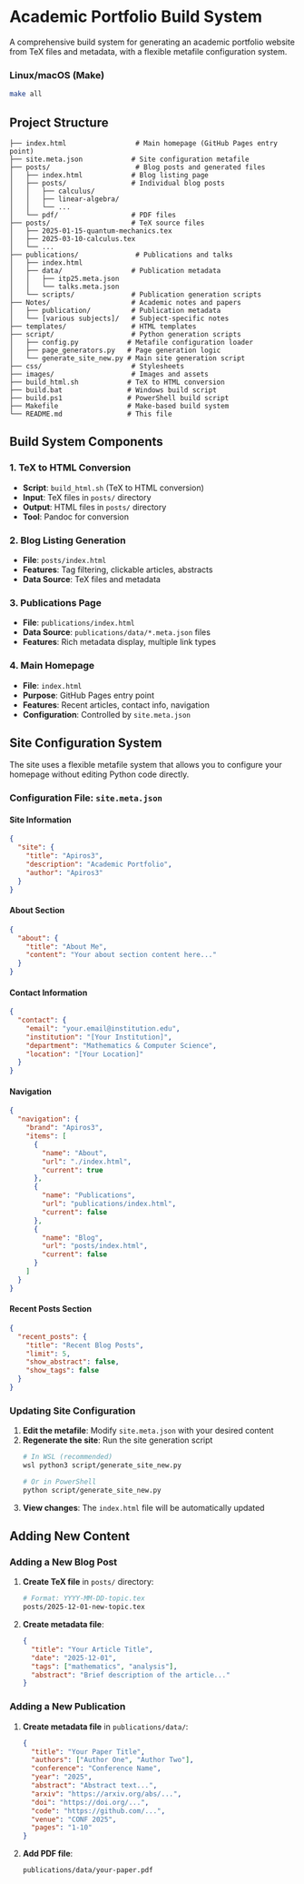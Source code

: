 # Academic Portfolio Build System

A comprehensive build system for generating an academic portfolio website from TeX files and metadata, with a flexible metafile configuration system.

### Linux/macOS (Make)
```bash
make all
```
## Project Structure

```
├── index.html                 # Main homepage (GitHub Pages entry point)
├── site.meta.json            # Site configuration metafile
├── posts/                     # Blog posts and generated files
│   ├── index.html            # Blog listing page
│   ├── posts/                # Individual blog posts
│   │   ├── calculus/
│   │   ├── linear-algebra/
│   │   └── ...
│   └── pdf/                  # PDF files
├── posts/                    # TeX source files
│   ├── 2025-01-15-quantum-mechanics.tex
│   ├── 2025-03-10-calculus.tex
│   └── ...
├── publications/              # Publications and talks
│   ├── index.html
│   ├── data/                 # Publication metadata
│   │   ├── itp25.meta.json
│   │   └── talks.meta.json
│   └── scripts/              # Publication generation scripts
├── Notes/                    # Academic notes and papers
│   ├── publication/          # Publication metadata
│   └── [various subjects]/   # Subject-specific notes
├── templates/                # HTML templates
├── script/                   # Python generation scripts
│   ├── config.py            # Metafile configuration loader
│   ├── page_generators.py   # Page generation logic
│   └── generate_site_new.py # Main site generation script
├── css/                      # Stylesheets
├── images/                   # Images and assets
├── build_html.sh            # TeX to HTML conversion
├── build.bat                # Windows build script
├── build.ps1                # PowerShell build script
├── Makefile                 # Make-based build system
└── README.md                # This file
```

## Build System Components

### 1. TeX to HTML Conversion
- **Script**: `build_html.sh` (TeX to HTML conversion)
- **Input**: TeX files in `posts/` directory
- **Output**: HTML files in `posts/` directory
- **Tool**: Pandoc for conversion

### 2. Blog Listing Generation
- **File**: `posts/index.html`
- **Features**: Tag filtering, clickable articles, abstracts
- **Data Source**: TeX files and metadata

### 3. Publications Page
- **File**: `publications/index.html`
- **Data Source**: `publications/data/*.meta.json` files
- **Features**: Rich metadata display, multiple link types

### 4. Main Homepage
- **File**: `index.html`
- **Purpose**: GitHub Pages entry point
- **Features**: Recent articles, contact info, navigation
- **Configuration**: Controlled by `site.meta.json`

## Site Configuration System

The site uses a flexible metafile system that allows you to configure your homepage without editing Python code directly.

### Configuration File: `site.meta.json`

#### Site Information
```json
{
  "site": {
    "title": "Apiros3",
    "description": "Academic Portfolio", 
    "author": "Apiros3"
  }
}
```

#### About Section
```json
{
  "about": {
    "title": "About Me",
    "content": "Your about section content here..."
  }
}
```

#### Contact Information
```json
{
  "contact": {
    "email": "your.email@institution.edu",
    "institution": "[Your Institution]",
    "department": "Mathematics & Computer Science",
    "location": "[Your Location]"
  }
}
```

#### Navigation
```json
{
  "navigation": {
    "brand": "Apiros3",
    "items": [
      {
        "name": "About",
        "url": "./index.html",
        "current": true
      },
      {
        "name": "Publications", 
        "url": "publications/index.html",
        "current": false
      },
      {
        "name": "Blog",
        "url": "posts/index.html", 
        "current": false
      }
    ]
  }
}
```

#### Recent Posts Section
```json
{
  "recent_posts": {
    "title": "Recent Blog Posts",
    "limit": 5,
    "show_abstract": false,
    "show_tags": false
  }
}
```

### Updating Site Configuration

1. **Edit the metafile**: Modify `site.meta.json` with your desired content
2. **Regenerate the site**: Run the site generation script
   ```bash
   # In WSL (recommended)
   wsl python3 script/generate_site_new.py
   
   # Or in PowerShell
   python script/generate_site_new.py
   ```
3. **View changes**: The `index.html` file will be automatically updated

## Adding New Content

### Adding a New Blog Post

1. **Create TeX file** in `posts/` directory:
   ```bash
   # Format: YYYY-MM-DD-topic.tex
   posts/2025-12-01-new-topic.tex
   ```

2. **Create metadata file**:
   ```json
   {
     "title": "Your Article Title",
     "date": "2025-12-01",
     "tags": ["mathematics", "analysis"],
     "abstract": "Brief description of the article..."
   }
   ```

### Adding a New Publication

1. **Create metadata file** in `publications/data/`:
   ```json
   {
     "title": "Your Paper Title",
     "authors": ["Author One", "Author Two"],
     "conference": "Conference Name",
     "year": "2025",
     "abstract": "Abstract text...",
     "arxiv": "https://arxiv.org/abs/...",
     "doi": "https://doi.org/...",
     "code": "https://github.com/...",
     "venue": "CONF 2025",
     "pages": "1-10"
   }
   ```

2. **Add PDF file**:
   ```bash
   publications/data/your-paper.pdf
   ```
